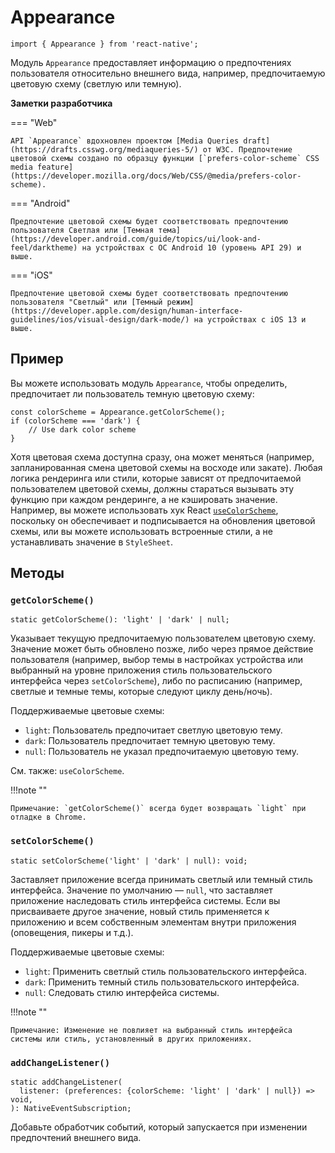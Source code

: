 # Appearance

```tsx
import { Appearance } from 'react-native';
```

Модуль `Appearance` предоставляет информацию о предпочтениях пользователя относительно внешнего вида, например, предпочитаемую цветовую схему (светлую или темную).

**Заметки разработчика**

=== "Web"

    API `Appearance` вдохновлен проектом [Media Queries draft](https://drafts.csswg.org/mediaqueries-5/) от W3C. Предпочтение цветовой схемы создано по образцу функции [`prefers-color-scheme` CSS media feature](https://developer.mozilla.org/docs/Web/CSS/@media/prefers-color-scheme).

=== "Android"

    Предпочтение цветовой схемы будет соответствовать предпочтению пользователя Светлая или [Темная тема](https://developer.android.com/guide/topics/ui/look-and-feel/darktheme) на устройствах с ОС Android 10 (уровень API 29) и выше.

=== "iOS"

    Предпочтение цветовой схемы будет соответствовать предпочтению пользователя "Светлый" или [Темный режим](https://developer.apple.com/design/human-interface-guidelines/ios/visual-design/dark-mode/) на устройствах с iOS 13 и выше.

## Пример

Вы можете использовать модуль `Appearance`, чтобы определить, предпочитает ли пользователь темную цветовую схему:

```tsx
const colorScheme = Appearance.getColorScheme();
if (colorScheme === 'dark') {
    // Use dark color scheme
}
```

Хотя цветовая схема доступна сразу, она может меняться (например, запланированная смена цветовой схемы на восходе или закате). Любая логика рендеринга или стили, которые зависят от предпочитаемой пользователем цветовой схемы, должны стараться вызывать эту функцию при каждом рендеринге, а не кэшировать значение. Например, вы можете использовать хук React [`useColorScheme`](usecolorscheme.md), поскольку он обеспечивает и подписывается на обновления цветовой схемы, или вы можете использовать встроенные стили, а не устанавливать значение в `StyleSheet`.

## Методы

### `getColorScheme()`

```tsx
static getColorScheme(): 'light' | 'dark' | null;
```

Указывает текущую предпочитаемую пользователем цветовую схему. Значение может быть обновлено позже, либо через прямое действие пользователя (например, выбор темы в настройках устройства или выбранный на уровне приложения стиль пользовательского интерфейса через `setColorScheme`), либо по расписанию (например, светлые и темные темы, которые следуют циклу день/ночь).

Поддерживаемые цветовые схемы:

-   `light`: Пользователь предпочитает светлую цветовую тему.
-   `dark`: Пользователь предпочитает темную цветовую тему.
-   `null`: Пользователь не указал предпочитаемую цветовую тему.

См. также: `useColorScheme`.

!!!note ""

    Примечание: `getColorScheme()` всегда будет возвращать `light` при отладке в Chrome.

### `setColorScheme()`

```tsx
static setColorScheme('light' | 'dark' | null): void;
```

Заставляет приложение всегда принимать светлый или темный стиль интерфейса. Значение по умолчанию — `null`, что заставляет приложение наследовать стиль интерфейса системы. Если вы присваиваете другое значение, новый стиль применяется к приложению и всем собственным элементам внутри приложения (оповещения, пикеры и т.д.).

Поддерживаемые цветовые схемы:

-   `light`: Применить светлый стиль пользовательского интерфейса.
-   `dark`: Применить темный стиль пользовательского интерфейса.
-   `null`: Следовать стилю интерфейса системы.

!!!note ""

    Примечание: Изменение не повлияет на выбранный стиль интерфейса системы или стиль, установленный в других приложениях.

### `addChangeListener()`

```tsx
static addChangeListener(
  listener: (preferences: {colorScheme: 'light' | 'dark' | null}) => void,
): NativeEventSubscription;
```

Добавьте обработчик событий, который запускается при изменении предпочтений внешнего вида.

